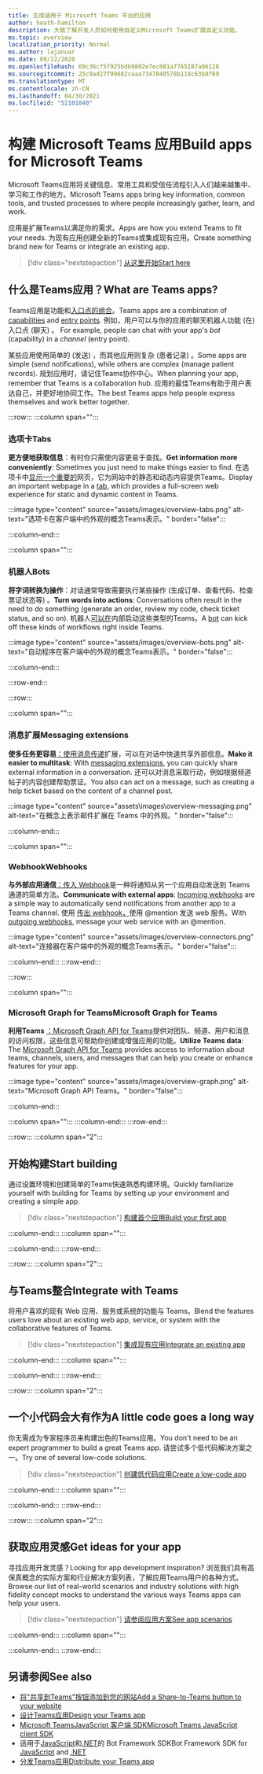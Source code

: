 ```yaml
---
title: 生成适用于 Microsoft Teams 平台的应用
author: heath-hamilton
description: 大致了解开发人员如何使用自定义Microsoft Teams扩展自定义功能。
ms.topic: overview
localization_priority: Normal
ms.author: lajanuar
ms.date: 09/22/2020
ms.openlocfilehash: 69c36cf5f925bdb9802e7ec081a7765187a06128
ms.sourcegitcommit: 25c9ad27f99682caaa7347840578b118c63b8f69
ms.translationtype: MT
ms.contentlocale: zh-CN
ms.lasthandoff: 04/30/2021
ms.locfileid: "52101840"
---
```

# <a name="build-apps-for-microsoft-teams"></a><span data-ttu-id="d5eb5-103">构建 Microsoft Teams 应用</span><span class="sxs-lookup"><span data-stu-id="d5eb5-103">Build apps for Microsoft Teams</span></span>

<span data-ttu-id="d5eb5-104">Microsoft Teams应用将关键信息、常用工具和受信任流程引入人们越来越集中、学习和工作的地方。</span><span class="sxs-lookup"><span data-stu-id="d5eb5-104">Microsoft Teams apps bring key information, common tools, and trusted processes to where people increasingly gather, learn, and work.</span></span>

<span data-ttu-id="d5eb5-105">应用是扩展Teams以满足你的需求。</span><span class="sxs-lookup"><span data-stu-id="d5eb5-105">Apps are how you extend Teams to fit your needs.</span></span> <span data-ttu-id="d5eb5-106">为现有应用创建全新的Teams或集成现有应用。</span><span class="sxs-lookup"><span data-stu-id="d5eb5-106">Create something brand new for Teams or integrate an existing app.</span></span>

> [!div class="nextstepaction"]
> [<span data-ttu-id="d5eb5-107">从这里开始</span><span class="sxs-lookup"><span data-stu-id="d5eb5-107">Start here</span></span>](build-your-first-app/build-first-app-overview.md)

## <a name="what-are-teams-apps"></a><span data-ttu-id="d5eb5-108">什么是Teams应用？</span><span class="sxs-lookup"><span data-stu-id="d5eb5-108">What are Teams apps?</span></span>

<span data-ttu-id="d5eb5-109">Teams应用是功能和[入口点](concepts/capabilities-overview.md)[的组合](concepts/extensibility-points.md)。</span><span class="sxs-lookup"><span data-stu-id="d5eb5-109">Teams apps are a combination of [capabilities](concepts/capabilities-overview.md) and [entry points](concepts/extensibility-points.md).</span></span> <span data-ttu-id="d5eb5-110">例如，用户可以与你的应用的聊天机器人功能 (在) 入口点 (聊天) 。 </span><span class="sxs-lookup"><span data-stu-id="d5eb5-110">For example, people can chat with your app's *bot* (capability) in a *channel* (entry point).</span></span>

<span data-ttu-id="d5eb5-111">某些应用使用简单的 (发送) ，而其他应用则复杂 (患者记录) 。</span><span class="sxs-lookup"><span data-stu-id="d5eb5-111">Some apps are simple (send notifications), while others are complex (manage patient records).</span></span> <span data-ttu-id="d5eb5-112">规划应用时，请记住Teams协作中心。</span><span class="sxs-lookup"><span data-stu-id="d5eb5-112">When planning your app, remember that Teams is a collaboration hub.</span></span> <span data-ttu-id="d5eb5-113">应用的最佳Teams有助于用户表达自己，并更好地协同工作。</span><span class="sxs-lookup"><span data-stu-id="d5eb5-113">The best Teams apps help people express themselves and work better together.</span></span>

:::row:::
   :::column span="":::

### <a name="tabs"></a><span data-ttu-id="d5eb5-114">选项卡</span><span class="sxs-lookup"><span data-stu-id="d5eb5-114">Tabs</span></span>

<span data-ttu-id="d5eb5-115">**更方便地获取信息**：有时你只需使内容更易于查找。</span><span class="sxs-lookup"><span data-stu-id="d5eb5-115">**Get information more conveniently**: Sometimes you just need to make things easier to find.</span></span> <span data-ttu-id="d5eb5-116">在选项卡中[显示一个重要的](tabs/what-are-tabs.md)网页，它为网站中的静态和动态内容提供Teams。</span><span class="sxs-lookup"><span data-stu-id="d5eb5-116">Display an important webpage in a [tab](tabs/what-are-tabs.md), which provides a full-screen web experience for static and dynamic content in Teams.</span></span>

:::image type="content" source="assets/images/overview-tabs.png" alt-text="选项卡在客户端中的外观的概念Teams表示。" border="false":::

   :::column-end:::

   :::column span="":::

### <a name="bots"></a><span data-ttu-id="d5eb5-118">机器人</span><span class="sxs-lookup"><span data-stu-id="d5eb5-118">Bots</span></span>

<span data-ttu-id="d5eb5-119">**将字词转换为操作**：对话通常导致需要执行某些操作 (生成订单、查看代码、检查票证状态等) 。</span><span class="sxs-lookup"><span data-stu-id="d5eb5-119">**Turn words into actions**: Conversations often result in the need to do something (generate an order, review my code, check ticket status, and so on).</span></span> <span data-ttu-id="d5eb5-120">机器人[可以在](bots/what-are-bots.md)内部启动这些类型的Teams。</span><span class="sxs-lookup"><span data-stu-id="d5eb5-120">A [bot](bots/what-are-bots.md) can kick off these kinds of workflows right inside Teams.</span></span>

:::image type="content" source="assets/images/overview-bots.png" alt-text="自动程序在客户端中的外观的概念Teams表示。" border="false":::

   :::column-end:::

:::row-end:::

:::row:::

   :::column span="":::

### <a name="messaging-extensions"></a><span data-ttu-id="d5eb5-122">消息扩展</span><span class="sxs-lookup"><span data-stu-id="d5eb5-122">Messaging extensions</span></span>

<span data-ttu-id="d5eb5-123">**使多任务更容易**[：使用消息传递](messaging-extensions/what-are-messaging-extensions.md)扩展，可以在对话中快速共享外部信息。</span><span class="sxs-lookup"><span data-stu-id="d5eb5-123">**Make it easier to multitask**: With [messaging extensions](messaging-extensions/what-are-messaging-extensions.md), you can quickly share external information in a conversation.</span></span> <span data-ttu-id="d5eb5-124">还可以对消息采取行动，例如根据频道帖子的内容创建帮助票证。</span><span class="sxs-lookup"><span data-stu-id="d5eb5-124">You also can act on a message, such as creating a help ticket based on the content of a channel post.</span></span>

:::image type="content" source="assets\images\overview-messaging.png" alt-text="在概念上表示邮件扩展在 Teams 中的外观。" border="false":::

   :::column-end:::

   :::column span="":::

### <a name="webhooks"></a><span data-ttu-id="d5eb5-126">Webhook</span><span class="sxs-lookup"><span data-stu-id="d5eb5-126">Webhooks</span></span>

<span data-ttu-id="d5eb5-127">**与外部应用通信**[：传入 Webhook](webhooks-and-connectors/what-are-webhooks-and-connectors.md#incoming-webhooks)是一种将通知从另一个应用自动发送到 Teams 通道的简单方法。</span><span class="sxs-lookup"><span data-stu-id="d5eb5-127">**Communicate with external apps**: [Incoming webhooks](webhooks-and-connectors/what-are-webhooks-and-connectors.md#incoming-webhooks) are a simple way to automatically send notifications from another app to a Teams channel.</span></span> <span data-ttu-id="d5eb5-128">使用 [传出 webhook，](webhooks-and-connectors/what-are-webhooks-and-connectors.md#outgoing-webhooks)使用 @mention 发送 web 服务。</span><span class="sxs-lookup"><span data-stu-id="d5eb5-128">With [outgoing webhooks](webhooks-and-connectors/what-are-webhooks-and-connectors.md#outgoing-webhooks), message your web service with an @mention.</span></span>

:::image type="content" source="assets/images/overview-connectors.png" alt-text="连接器在客户端中的外观的概念Teams表示。" border="false":::

   :::column-end:::
:::row-end:::

:::row:::

   :::column span="":::

### <a name="microsoft-graph-for-teams"></a><span data-ttu-id="d5eb5-130">Microsoft Graph for Teams</span><span class="sxs-lookup"><span data-stu-id="d5eb5-130">Microsoft Graph for Teams</span></span>

<span data-ttu-id="d5eb5-131">**利用Teams** [：Microsoft Graph API for Teams](https://docs.microsoft.com/graph/teams-concept-overview)提供对团队、频道、用户和消息的访问权限，这些信息可帮助你创建或增强应用的功能。</span><span class="sxs-lookup"><span data-stu-id="d5eb5-131">**Utilize Teams data**: The [Microsoft Graph API for Teams](https://docs.microsoft.com/graph/teams-concept-overview) provides access to information about teams, channels, users, and messages that can help you create or enhance features for your app.</span></span>

:::image type="content" source="assets/images/overview-graph.png" alt-text="Microsoft Graph API Teams。" border="false":::

   :::column-end:::

   :::column span="":::
   :::column-end:::
:::row-end:::

:::row:::
   :::column span="2":::

## <a name="start-building"></a><span data-ttu-id="d5eb5-133">开始构建</span><span class="sxs-lookup"><span data-stu-id="d5eb5-133">Start building</span></span>

<span data-ttu-id="d5eb5-134">通过设置环境和创建简单的Teams快速熟悉构建环境。</span><span class="sxs-lookup"><span data-stu-id="d5eb5-134">Quickly familiarize yourself with building for Teams by setting up your environment and creating a simple app.</span></span>

> [!div class="nextstepaction"]
> [<span data-ttu-id="d5eb5-135">构建首个应用</span><span class="sxs-lookup"><span data-stu-id="d5eb5-135">Build your first app</span></span>](build-your-first-app/build-first-app-overview.md)

   :::column-end:::
   :::column span="":::

   :::column-end:::
:::row-end:::

:::row:::
   :::column span="2":::

## <a name="integrate-with-teams"></a><span data-ttu-id="d5eb5-136">与Teams整合</span><span class="sxs-lookup"><span data-stu-id="d5eb5-136">Integrate with Teams</span></span>

<span data-ttu-id="d5eb5-137">将用户喜欢的现有 Web 应用、服务或系统的功能与 Teams。</span><span class="sxs-lookup"><span data-stu-id="d5eb5-137">Blend the features users love about an existing web app, service, or system with the collaborative features of Teams.</span></span>

> [!div class="nextstepaction"]
> [<span data-ttu-id="d5eb5-138">集成现有应用</span><span class="sxs-lookup"><span data-stu-id="d5eb5-138">Integrate an existing app</span></span>](samples/integrating-web-apps.md)

   :::column-end:::
   :::column span="":::

   :::column-end:::
:::row-end:::

:::row:::
   :::column span="2":::

## <a name="a-little-code-goes-a-long-way"></a><span data-ttu-id="d5eb5-139">一个小代码会大有作为</span><span class="sxs-lookup"><span data-stu-id="d5eb5-139">A little code goes a long way</span></span>

<span data-ttu-id="d5eb5-140">你无需成为专家程序员来构建出色的Teams应用。</span><span class="sxs-lookup"><span data-stu-id="d5eb5-140">You don't need to be an expert programmer to build a great Teams app.</span></span> <span data-ttu-id="d5eb5-141">请尝试多个低代码解决方案之一。</span><span class="sxs-lookup"><span data-stu-id="d5eb5-141">Try one of several low-code solutions.</span></span>

> [!div class="nextstepaction"]
> [<span data-ttu-id="d5eb5-142">创建低代码应用</span><span class="sxs-lookup"><span data-stu-id="d5eb5-142">Create a low-code app</span></span>](samples/teams-low-code-solutions.md)

   :::column-end:::
   :::column span="":::

   :::column-end:::
:::row-end:::

:::row:::
   :::column span="2":::

## <a name="get-ideas-for-your-app"></a><span data-ttu-id="d5eb5-143">获取应用灵感</span><span class="sxs-lookup"><span data-stu-id="d5eb5-143">Get ideas for your app</span></span>

<span data-ttu-id="d5eb5-144">寻找应用开发灵感？</span><span class="sxs-lookup"><span data-stu-id="d5eb5-144">Looking for app development inspiration?</span></span> <span data-ttu-id="d5eb5-145">浏览我们具有高保真概念的实际方案和行业解决方案列表，了解应用Teams用户的各种方式。</span><span class="sxs-lookup"><span data-stu-id="d5eb5-145">Browse our list of real-world scenarios and industry solutions with high fidelity concept mocks to understand the various ways Teams apps can help your users.</span></span>

> [!div class="nextstepaction"]
> [<span data-ttu-id="d5eb5-146">请参阅应用方案</span><span class="sxs-lookup"><span data-stu-id="d5eb5-146">See app scenarios</span></span>](https://adoption.microsoft.com/extensibility-look-book/scenarios/)

   :::column-end:::
   :::column span="":::

   :::column-end:::
:::row-end:::

## <a name="see-also"></a><span data-ttu-id="d5eb5-147">另请参阅</span><span class="sxs-lookup"><span data-stu-id="d5eb5-147">See also</span></span>

* [<span data-ttu-id="d5eb5-148">将"共享到Teams"按钮添加到您的网站</span><span class="sxs-lookup"><span data-stu-id="d5eb5-148">Add a Share-to-Teams button to your website</span></span>](concepts/build-and-test/share-to-teams.md)
* [<span data-ttu-id="d5eb5-149">设计Teams应用</span><span class="sxs-lookup"><span data-stu-id="d5eb5-149">Design your Teams app</span></span>](concepts/design/design-teams-app-overview.md)
* [<span data-ttu-id="d5eb5-150">Microsoft TeamsJavaScript 客户端 SDK</span><span class="sxs-lookup"><span data-stu-id="d5eb5-150">Microsoft Teams JavaScript client SDK</span></span>](https://docs.microsoft.com/javascript/api/@microsoft/teams-js/?view=msteams-client-js-latest&preserve-view=true)
* <span data-ttu-id="d5eb5-151">适用于[JavaScript](https://github.com/Microsoft/botbuilder-js)和[.NET](https://github.com/Microsoft/botbuilder-dotnet/)的 Bot Framework SDK</span><span class="sxs-lookup"><span data-stu-id="d5eb5-151">Bot Framework SDK for [JavaScript](https://github.com/Microsoft/botbuilder-js) and [.NET](https://github.com/Microsoft/botbuilder-dotnet/)</span></span>
* [<span data-ttu-id="d5eb5-152">分发Teams应用</span><span class="sxs-lookup"><span data-stu-id="d5eb5-152">Distribute your Teams app</span></span>](concepts/deploy-and-publish/apps-publish-overview.md)
